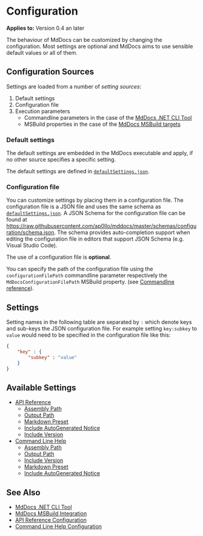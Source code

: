 # Configuration

**Applies to:** Version 0.4 an later

The behaviour of MdDocs can be customized by changing the configuration.
Most settings are optional and MdDocs aims to use sensible default values or all of them.

## Configuration Sources

Settings are loaded from a number of *setting sources*:

1. Default settings 
1. Configuration file
1. Execution parameters
   - Commandline parameters in the case of the [MdDocs .NET CLI Tool](../net-cli-tool.md)
   - MSBuild properties in the case of the [MdDocs MSBuild targets](../msbuild-integration.md)

### Default settings

The default settings are embedded in the MdDocs executable and apply, if no other source specifies a specific setting.

The default settings are defined in [`defaultSettings.json`](../../src/MdDocs.Common/Configuration/defaultSettings.json).

### Configuration file

You can customize settings by placing them in a configuration file.
The configuration file is a JSON file and uses the same schema as [`defaultSettings.json`](../../src/MdDocs.Common/Configuration/defaultSettings.json).
A JSON Schema for the configuration file can be found at <https://raw.githubusercontent.com/ap0llo/mddocs/master/schemas/configuration/schema.json>.
The schema provides auto-completion support when editing the configuration file in editors that support JSON Schema (e.g. Visual Studio Code).

The use of a configuration file is **optional**.

You can specify the path of the configuration file using the `configurationFilePath` commandline parameter respectively the `MdDocsConfigurationFilePath` MSBuild property.
(see [Commandline reference](../commandline/index.md)).

## Settings

Setting names in the following table are separated by `:` which denote keys and sub-keys the JSON configuration file.
For example setting `key:subkey` to `value` would need to be specified in the configuration file like this:

```json
{
    "key" : {
        "subkey" : "value"
    }
}
```

## Available Settings

- [API Reference](./apireference/README.md)
  - [Assembly Path](./apireference/README.md#assembly-path)
  - [Output Path](./apireference/README.md#output-path)
  - [Markdown Preset](./apireference/README.md#markdown-preset)
  - [Include AutoGenerated Notice](./apireference/README.md#include-autogenerated-notice)
  - [Include Version](./apireference/README.md#include-version)
- [Command Line Help](./commandlinehelp/README.md)
  - [Assembly Path](./commandlinehelp/README.md#assembly-path)
  - [Output Path](./commandlinehelp/README.md#output-path)
  - [Include Version](./commandlinehelp/README.md#include-version)
  - [Markdown Preset](./commandlinehelp/README.md#markdown-preset)
  - [Include AutoGenerated Notice](./commandlinehelp/README.md#include-autogenerated-notice)

## See Also

- [MdDocs .NET CLI Tool](../net-cli-tool.md)
- [MdDocs MSBuild Integration](../msbuild-integration.md)
- [API Reference Configuration](./apireference/README.md)
- [Command Line Help Configuration](./commandlinehelp/README.md)
